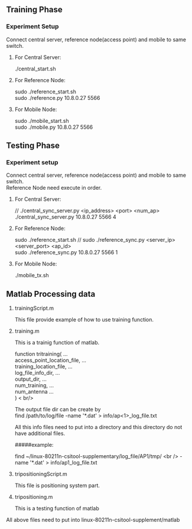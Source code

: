 ## Training Phase

### Experiment Setup

Connect central server, reference node(access point) and mobile to same switch.  

1. For Central Server:

	./central_start.sh

2. For Reference Node:

	sudo ./reference_start.sh <br /> 
	sudo ./reference.py 10.8.0.27 5566

3. For Mobile Node: 

	sudo ./mobile_start.sh	<br />
	sudo ./mobile.py 10.8.0.27 5566


<!--

					      Send Packet
______________________________________________________________ Mobile node(TX)
\					        /     \                    /
 \					       /       \                  /
GETREADY	            READY    SENDOVER         ALLSTOP
   \				     /           \              /
____\___________________/_____________\____________/__________ Central Server
     \			    ////			   \          /
      \		  	   ////				    \        /
   STARTRECV  ACKFORSTART            STOPRECV  ACKFORSTOP 
        \        ////					  \    /
_________\______////_______________________\__/_______________ Reference node(AP)
		  Prepare

-->

## Testing Phase

### Experiment setup 

Connect central server, reference node(access point) and mobile to same switch.  
Reference Node need execute in order. 

1. For Central Server:

	// ./central_sync_server.py &lt;ip_address&gt; &lt;port&gt; &lt;num_ap&gt; <br />
	./central_sync_server.py 10.8.0.27 5566 4
	
2. For Reference Node:
	
	sudo ./reference_start.sh
	// sudo ./reference_sync.py &lt;server_ip&gt; &lt;server_port&gt; &lt;ap_id&gt; <br />
	sudo ./reference_sync.py 10.8.0.27 5566 1 

3. For Mobile Node: 

	./mobile_tx.sh

<!-- 
							  SCP get log file
______________________________________________
\                  ////           /      /
 \                ////           /      /
 SYNC    ACK_FOR_END_COLLECT    / .... /
   \            ////           /      /
____\__________////___________/______/________
  Refer collect CSI

-->

## Matlab Processing data

1. trainingScript.m

	This file provide example of how to use training function.

2. training.m

	This is a trainig function of matlab.

	function tritraining(           ... <br />
		access_point_location_file, ... <br />
		training_location_file,     ... <br />
		log_file_info_dir,          ... <br />
		output_dir,                 ... <br />
		num_training,               ... <br />
		num_antenna                 ... <br />
	) < br/>

	The output file dir can be create by <br />
	find /path/to/log/file -name '*.dat' > info/ap&lt;1&gt;_log_file.txt <br />	
	
	All this info files need to put into a directory and this directory 
	do not have additional files. 
	
	#####example: <br />

	find ~/linux-80211n-csitool-supplementary/log_file/AP1/tmp/ \<br />
	-name '*.dat' > info/ap1_log_file.txt

3. tripositioningScript.m

	This file is positioning system part.

4. tripositioning.m

	This is a testing function of matlab 

All above files need to put into linux-80211n-csitool-supplement/matlab


